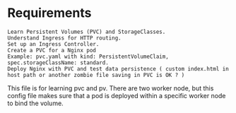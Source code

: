 # Requirements

```
Learn Persistent Volumes (PVC) and StorageClasses.
Understand Ingress for HTTP routing.
Set up an Ingress Controller.
Create a PVC for a Nginx pod
Example: pvc.yaml with kind: PersistentVolumeClaim, spec.storageClassName: standard.
Deploy Nginx with PVC and test data persistence ( custom index.html in host path or another zombie file saving in PVC is OK ? )
```

This file is for learning pvc and pv. There are two worker node, but this config file makes sure that a pod is deployed within a specific worker node to bind the volume.


